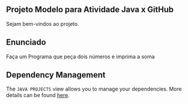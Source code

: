 ## Projeto Modelo para Atividade Java x GitHub

Sejam bem-vindos ao projeto.

## Enunciado

Faça um Programa que peça dois números e imprima a soma

## Dependency Management

The `JAVA PROJECTS` view allows you to manage your dependencies. More details can be found [here](https://github.com/microsoft/vscode-java-dependency#manage-dependencies).
